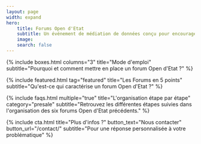 ```yaml
---
layout: page
width: expand
hero:
    title: Forums Open d'Etat
    subtitle: Un événement de médiation de données conçu pour encourager le rôle actif de la société civile dans la réutilisation des données publiques.
    image: 
    search: false
---
```


{% include boxes.html columns="3" title="Mode d'emploi" subtitle="Pourquoi et comment mettre en place un forum Open d'Etat ?" %}

{% include featured.html tag="featured" title="Les Forums en 5 points" subtitle="Qu'est-ce qui caractérise un forum Open d'Etat ?" %}

<!--- {% include videos.html columns="2" title="Video Tutorials" subtitle="Watch screencasts to get you started fast with Jekyll" %} --->

{% include faqs.html multiple="true" title="L'organisation étape par étape" category="presale" subtitle="Retrouvez les différentes étapes suivies dans l'organisation des six forums Open d'Etat précédents." %}

<!--- {% include team.html authors="evan, john, sara, alex, tom, daniel" title="We are here to help" subtitle="Our team is just an email away ready to answer your questions" %} --->

{% include cta.html title="Plus d'infos ?" button_text="Nous contacter" button_url="/contact/" subtitle="Pour une réponse personnalisée à votre problématique" %}

